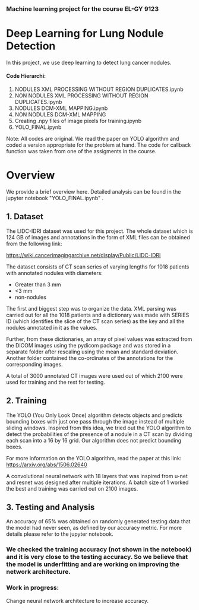 ### Machine learning project for the course EL-GY 9123

# Deep Learning for Lung Nodule Detection
In this project, we use deep learning to detect lung cancer nodules. 

#### Code Hierarchi: 
1. NODULES XML PROCESSING WITHOUT REGION DUPLICATES.ipynb
2. NON NODULES XML PROCESSING WITHOUT REGION DUPLICATES.ipynb
3. NODULES DCM-XML MAPPING.ipynb
4. NON NODULES DCM-XML MAPPING
5. Creating .npy files of image pixels for training.ipynb
6. YOLO_FINAL.ipynb

Note: All codes are original. We read the paper on YOLO algorithm and coded a version appropriate for the problem at hand. The code for callback function was taken from one of the assigments in the course. 

# Overview
We provide a brief overview here. Detailed analysis can be found in the jupyter notebook "YOLO_FINAL.ipynb" .
## 1. Dataset
The LIDC-IDRI dataset was used for this project. The whole dataset which is 124 GB of images and annotations in the form of XML files can be obtained from the following link: 

https://wiki.cancerimagingarchive.net/display/Public/LIDC-IDRI

The dataset consists of CT scan series of varying lengths for 1018 patients with annotated nodules with diameters:

- Greater than 3 mm 
- <3 mm
- non-nodules

The first and biggest step was to organize the data. XML parsing was carried out for all the 1018 patients and a dictionary was made with SERIES ID (which identifies the slice of the CT scan series) as the key and all the nodules annotated in it as the values. 

Further, from these dictionaries, an array of pixel values was extracted from the DICOM images using the pydicom package and was stored in a separate folder after rescaling using the mean and standard deviation. Another folder contained the co-ordinates of the annotations for the corresponding images. 

A total of 3000 annotated CT images were used out of which 2100 were used for training and the rest for testing. 

## 2. Training 

The YOLO (You Only Look Once) algorithm detects objects and predicts bounding boxes with just one pass through the image instead of multiple sliding windows. Inspired from this idea, we tried out the YOLO algorithm to detect the probabilities of the presence of a nodule in a CT scan by dividing each scan into a 16 by 16 grid. Our algorithm does not predict bounding boxes.

For more information on the YOLO algorithm, read the paper at this link: 
https://arxiv.org/abs/1506.02640


A convolutional neural network with 18 layers that was inspired from u-net and resnet was designed after multiple iterations. A batch size of 1 worked the best and training was carried out on 2100 images. 

## 3. Testing and Analysis 

An accuracy of 65% was obtained on randomly generated testing data that the model had never seen, as defined by our accuracy metric. For more details please refer to the jupyter notebook. 

### We checked the training accuracy (not shown in the notebook) and it is very close to the testing accuracy. So we believe that the model is underfitting and are working on improving the network architecture. 

###  Work in progress: 
Change neural network architecture to increase accuracy. 
